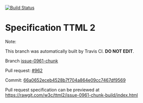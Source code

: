 [![Build Status](https://travis-ci.org/w3c/ttml2.svg?branch=issue-0961-chunk)](https://travis-ci.org/w3c/ttml2)


# Specification TTML 2


Note:


This branch was automatically built by Travis CI. <b>DO NOT EDIT</b>.


 Branch [issue-0961-chunk](https://github.com/w3c/ttml2/tree/issue-0961-chunk)


 Pull request: [#962](https://github.com/w3c/ttml2/pull/962)


 Commit: [66a0652eceb4528b7f704a864e09cc7467df9569](https://github.com/w3c/ttml2/commit/66a0652eceb4528b7f704a864e09cc7467df9569)

Pull request specification can be previewed at https://rawgit.com/w3c/ttml2/issue-0961-chunk-build/index.html



